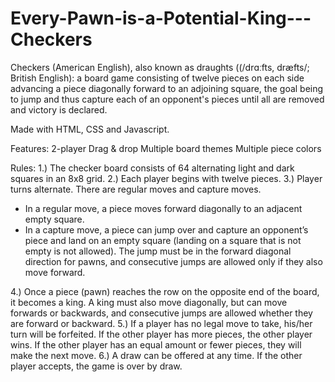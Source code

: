 # Every-Pawn-is-a-Potential-King---Checkers
Checkers (American English), also known as draughts ((/drɑːfts, dræfts/; British English): a board game consisting of twelve pieces on each side advancing a piece diagonally forward to an adjoining square, the goal being to jump and thus capture each of an opponent's pieces until all are removed and victory is declared.

Made with HTML, CSS and Javascript.  

Features:
2-player
Drag & drop
Multiple board themes
Multiple piece colors

Rules:
1.) The checker board consists of 64 alternating light and dark squares in an 8x8 grid. 
2.) Each player begins with twelve pieces.
3.) Player turns alternate.  There are regular moves and capture moves. 
  - In a regular move, a piece moves forward diagonally to an adjacent empty square.
  - In a capture move, a piece can jump over and capture an opponent’s piece and land on an empty square (landing on a square that is not empty is not allowed).  The jump must be in the forward diagonal direction for pawns, and consecutive jumps are allowed only if they also move forward.

4.) Once a piece (pawn) reaches the row on the opposite end of the board, it becomes a king.  A king must also move diagonally, but can move forwards or backwards, and consecutive jumps are allowed whether they are forward or backward.
5.) If a player has no legal move to take, his/her turn will be forfeited.  If the other player has more pieces, the other player wins.  If the other player has an equal amount or fewer pieces, they will make the next move.
6.) A draw can be offered at any time.  If the other player accepts, the game is over by draw.
